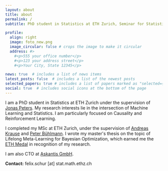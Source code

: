 ```yaml
---
layout: about
title: about
permalink: /
subtitle: PhD student in Statistics at ETH Zurich, Seminar for Statistics.

profile:
  align: right
  image: foto_new.png
  image_circular: false # crops the image to make it circular
  address: #>
    #<p>555 your office number</p>
    #<p>123 your address street</p>
    #<p>Your City, State 12345</p>

news: true  # includes a list of news items
latest_posts: false  # includes a list of the newest posts
selected_papers: true # includes a list of papers marked as "selected={true}"
social: true  # includes social icons at the bottom of the page
---
```


I am a PhD student in Statistics at ETH Zurich under the supervision of [Jonas Peters](https://people.math.ethz.ch/~jopeters/). My research interests lie in the intersection of Machine Learning and Statistics. I am particularly focused on Causality and Reinforcement Learning.

I completed my MSc at ETH Zurich, under the supervision of [Andreas Krause](https://las.inf.ethz.ch/krausea) and [Peter Bühlmann](https://stat.ethz.ch/~buhlmann/). I wrote my master's thesis on the topic of Lifelong Meta-Learning for Bayesian Optimization, which earned me the [ETH Medal](https://ethz.ch/en/the-eth-zurich/education/awards/eth-medal.html) in recognition of my research.

I am also CTO at [Askantis GmbH](https://askantis.ch).

**Contact:** felix.schur [at] stat.math.ethz.ch 
